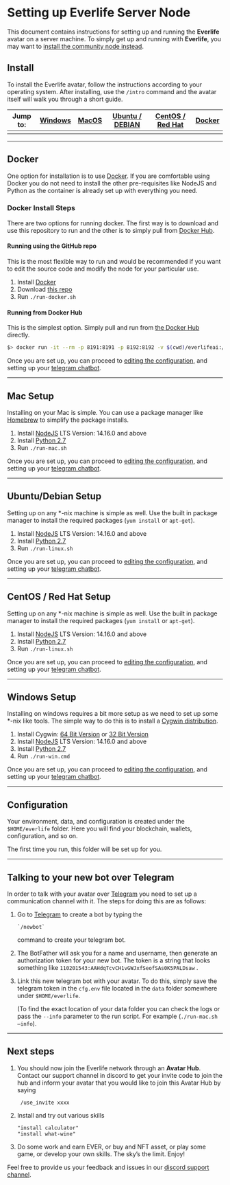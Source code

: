 # Setting up Everlife Server Node

This document contains instructions for setting up and running the
**Everlife** avatar on a server machine. To simply get up and running with **Everlife**, you may want to [install the community node instead](https://github.com/everlifeai/everlife-node-releases/releases).

## Install

To install the Everlife avatar, follow the instructions according to your operating system. After installing, use the `/intro` command and the avatar itself will walk you through a short guide.

| Jump to: | [Windows](#Windows) | [MacOS](#MacOS) | [Ubuntu / DEBIAN](#ubuntudebian) | [CentOS / Red Hat](#centos) | [Docker](#DOCKER) |
| -------- | ------------------- | --------------- | -------------------------------- | --------------------------- | ----------------- |
|          |                     |                 |                                  |                             |                   |

------

<a name=docker></a>

## Docker

One option for installation is to use [Docker](https://www.docker.com). If you are comfortable using Docker you do not need to install the other pre-requisites like NodeJS and Python as the container is already set up with everything you need.

### Docker Install Steps

There are two options for running docker. The first way is to download and use this repository to run and the other is to simply pull from [Docker Hub](https://hub.docker.com/r/everlifeai/everlife-server-node).

#### Running using the GitHub repo

This is the most flexible way to run and would be recommended if you want to edit the source code and modify the node for your particular use.

1. Install [Docker](https://www.docker.com)
2. Download [this repo](https://github.com/everlifeai/everlife-server-node)
3. Run `./run-docker.sh`

#### Running from Docker Hub

This is the simplest option. Simply pull and run from [the Docker Hub](https://hub.docker.com/r/everlifeai/everlife-server-node) directly.

```sh
$> docker run -it --rm -p 8191:8191 -p 8192:8192 -v $(cwd)/everlifeai:/root/everlifeai everlifeai/everlife-server-node:latest node run.js
```

Once you are set up, you can proceed to [editing the configuration](#config), and setting up your [telegram chatbot](#telegram).

------

<a name=mac></a>

## Mac Setup

Installing on your Mac is simple. You can use a package manager like [Homebrew](https://brew.sh) to simplify the package installs.

1. Install [NodeJS](https://nodejs.org/en/download/) LTS Version: 14.16.0 and above
2. Install [Python 2.7](https://www.python.org/)
3. Run `./run-mac.sh`

Once you are set up, you can proceed to [editing the configuration](#config), and setting up your [telegram chatbot](#telegram).

------

<a name=ubuntudebian></a>

## Ubuntu/Debian Setup

Setting up on any *-nix machine is simple as well. Use the built in package manager to install the required packages (`yum install` or `apt-get`).

1. Install [NodeJS](https://nodejs.org/en/download/) LTS Version: 14.16.0 and above
2. Install [Python 2.7](https://www.python.org/)
3. Run `./run-linux.sh`

Once you are set up, you can proceed to [editing the configuration](#config), and setting up your [telegram chatbot](#telegram).

------

<a name=centos></a>

## CentOS / Red Hat Setup

Setting up on any *-nix machine is simple as well. Use the built in package manager to install the required packages (`yum install` or `apt-get`).

1. Install [NodeJS](https://nodejs.org/en/download/) LTS Version: 14.16.0 and above
2. Install [Python 2.7](https://www.python.org/)
3. Run `./run-linux.sh`

Once you are set up, you can proceed to [editing the configuration](#config), and setting up your [telegram chatbot](#telegram).

------

<a name=windows></a>

## Windows Setup

Installing on windows requires a bit more setup as we need to set up some *-nix like tools. The simple way to do this is to install a [Cygwin distribution](https://www.cygwin.com).

1. Install Cygwin: [64 Bit Version](https://www.cygwin.com/setup-x86_64.exe) or
   [32 Bit Version](https://www.cygwin.com/setup-x86.exe)
2. Install [NodeJS](https://nodejs.org/en/download/) LTS Version: 14.16.0 and above
3. Install [Python 2.7](https://www.python.org/)
4. Run `./run-win.cmd`

Once you are set up, you can proceed to [editing the configuration](#config), and setting up your [telegram chatbot](#telegram).

------

<a name=config></a>

## Configuration

Your environment, data, and configuration is created under the `$HOME/everlife` folder. Here you will find your blockchain, wallets, configuration, and so on.

The first time you run, this folder will be set up for you.



------

<a name=telegram></a>

## Talking to your new bot over Telegram

In order to talk with your avatar over [Telegram](the://telegram.org) you need to set up a communication channel with it. The steps for doing this are as follows:

1. Go to [Telegram](https://telegram.me/botfather) to create a bot by typing the
   
       `/newbot`
   
    command to create your telegram bot.
   
1. The BotFather will ask you for a name and username, then generate an authorization token for your new bot. The token is a string that looks something like `110201543:AAHdqTcvCH1vGWJxfSeofSAs0K5PALDsaw` .
   
1. Link this new telegram bot with your avatar. To do this, simply save the telegram token in the `cfg.env` file located in the `data` folder somewhere under `$HOME/everlife`.
   
   (To find the exact location of your data folder you can check the logs or pass the `--info` parameter to the run script. For example (`./run-mac.sh —info`).

----

## Next steps

1. You should now join the Everlife network through an **Avatar Hub**. Contact our support channel in discord to get your invite code to join the hub and inform your avatar that you would like to join this Avatar Hub by saying
   
        /use_invite xxxx
   
2. Install and try out various skills

    ```
    "install calculator"
    "install what-wine"
    ```
    
3. Do some work and earn EVER, or buy and NFT asset, or play some game, or develop your own skills. The sky’s the limit. Enjoy!

Feel free to provide us your feedback and issues in our [discord support
channel](https://discord.gg/TDyRSr4).

